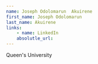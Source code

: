```yaml
---
name: Joseph Odolomarun  Akuirene
first_name: Joseph Odolomarun 
last_name: Akuirene
links:
	- name: LinkedIn
	absolutle_url:
---
```

Queen's University 
